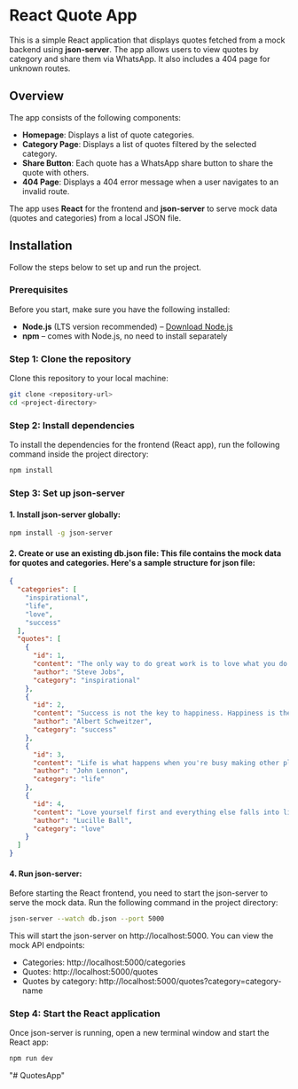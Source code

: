 # React Quote App

This is a simple React application that displays quotes fetched from a mock backend using **json-server**. The app allows users to view quotes by category and share them via WhatsApp. It also includes a 404 page for unknown routes.

## Overview

The app consists of the following components:

- **Homepage**: Displays a list of quote categories.
- **Category Page**: Displays a list of quotes filtered by the selected category.
- **Share Button**: Each quote has a WhatsApp share button to share the quote with others.
- **404 Page**: Displays a 404 error message when a user navigates to an invalid route.

The app uses **React** for the frontend and **json-server** to serve mock data (quotes and categories) from a local JSON file.

## Installation

Follow the steps below to set up and run the project.

### Prerequisites

Before you start, make sure you have the following installed:
- **Node.js** (LTS version recommended) – [Download Node.js](https://nodejs.org/)
- **npm** – comes with Node.js, no need to install separately

### Step 1: Clone the repository

Clone this repository to your local machine:

```bash
git clone <repository-url>
cd <project-directory>
```

### Step 2: Install dependencies
To install the dependencies for the frontend (React app), run the following command inside the project directory:

```bash
npm install
```

### Step 3: Set up json-server
#### 1. Install json-server globally:

```bash
npm install -g json-server
```

#### 2. Create or use an existing db.json file: This file contains the mock data for quotes and categories. Here's a sample structure for json file:

```json
{
  "categories": [
    "inspirational",
    "life",
    "love",
    "success"
  ],
  "quotes": [
    {
      "id": 1,
      "content": "The only way to do great work is to love what you do.",
      "author": "Steve Jobs",
      "category": "inspirational"
    },
    {
      "id": 2,
      "content": "Success is not the key to happiness. Happiness is the key to success.",
      "author": "Albert Schweitzer",
      "category": "success"
    },
    {
      "id": 3,
      "content": "Life is what happens when you're busy making other plans.",
      "author": "John Lennon",
      "category": "life"
    },
    {
      "id": 4,
      "content": "Love yourself first and everything else falls into line.",
      "author": "Lucille Ball",
      "category": "love"
    }
  ]
}

```
#### 4. Run json-server:

Before starting the React frontend, you need to start the json-server to serve the mock data. Run the following command in the project directory:

```bash
json-server --watch db.json --port 5000
```

This will start the json-server on http://localhost:5000. You can view the mock API endpoints:

- Categories: http://localhost:5000/categories
- Quotes: http://localhost:5000/quotes
- Quotes by category: http://localhost:5000/quotes?category=category-name

### Step 4: Start the React application
Once json-server is running, open a new terminal window and start the React app:

```bash
npm run dev
```


"# QuotesApp" 
